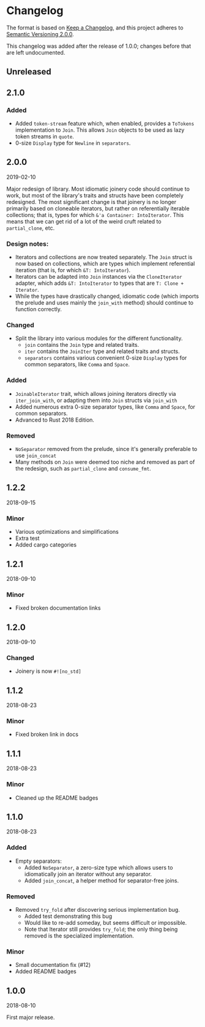# Changelog

The format is based on [Keep a Changelog](https://keepachangelog.com/en/1.0.0/),
and this project adheres to [Semantic Versioning 2.0.0](https://semver.org/spec/v2.0.0.html).

This changelog was added after the release of 1.0.0; changes before that are left undocumented.

## Unreleased

## 2.1.0

### Added

- Added `token-stream` feature which, when enabled, provides a `ToTokens` implementation to `Join`. This allows `Join` objects to be used as lazy token streams in `quote`.
- 0-size `Display` type for `Newline` in `separators`.

## 2.0.0

2019-02-10

Major redesign of library. Most idiomatic joinery code should continue to work, but most of the library's traits and structs have been completely redesigned. The most significant change is that joinery is no longer primarily based on cloneable iterators, but rather on referentially iterable collections; that is, types for which `&'a Container: IntoIterator`. This means that we can get rid of a lot of the weird cruft related to `partial_clone`, etc.

### Design notes:

- Iterators and collections are now treated separately. The `Join` struct is now based on collections, which are types which implement referential iteration (that is, for which `&T: IntoIterator`).
- Iterators can be adapted into `Join` instances via the `CloneIterator` adapter, which adds `&T: IntoIterator` to types that are `T: Clone + Iterator`.
- While the types have drastically changed, idiomatic code (which imports the prelude and uses mainly the `join_with` method) should continue to function
  correctly.

### Changed

- Split the library into various modules for the different functionality.
  - `join` contains the `Join` type and related traits.
  - `iter` contains the `JoinIter` type and related traits and structs.
  - `separators` contains various convenient 0-size `Display` types for common separators, like `Comma` and `Space`.

### Added

- `JoinableIterator` trait, which allows joining iterators directly via `iter_join_with`, or adapting them into `Join` structs via `join_with`
- Added numerous extra 0-size separator types, like `Comma` and `Space`, for common separators.
- Advanced to Rust 2018 Edition.

### Removed

- `NoSeparator` removed from the prelude, since it's generally preferable to use `join_concat`
- Many methods on `Join` were deemed too niche and removed as part of the redesign, such as `partial_clone` and `consume_fmt`.

## 1.2.2

2018-09-15

### Minor

- Various optimizations and simplifications
- Extra test
- Added cargo categories

## 1.2.1

2018-09-10

### Minor

- Fixed broken documentation links

## 1.2.0

2018-09-10

### Changed

- Joinery is now `#![no_std]`

## 1.1.2

2018-08-23

### Minor

- Fixed broken link in docs

## 1.1.1

2018-08-23

### Minor

- Cleaned up the README badges

## 1.1.0

2018-08-23

### Added

- Empty separators:
  - Added `NoSeparator`, a zero-size type which allows users to idiomatically join an iterator without any separator.
  - Added `join_concat`, a helper method for separator-free joins.

### Removed

- Removed `try_fold` after discovering serious implementation bug.
  - Added test demonstrating this bug
  - Would like to re-add someday, but seems difficult or impossible.
  - Note that Iterator still provides `try_fold`; the only thing being removed is the specialized implementation.

### Minor

- Small documentation fix (#12)
- Added README badges

## 1.0.0

2018-08-10

First major release.
